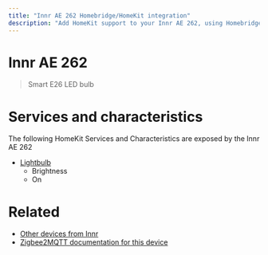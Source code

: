 ```yaml
---
title: "Innr AE 262 Homebridge/HomeKit integration"
description: "Add HomeKit support to your Innr AE 262, using Homebridge, Zigbee2MQTT and homebridge-z2m."
---
```

<!---
This file has been GENERATED using src/docgen/docgen.ts
DO NOT EDIT THIS FILE MANUALLY!
-->
# Innr AE 262
> Smart E26 LED bulb


# Services and characteristics
The following HomeKit Services and Characteristics are exposed by
the Innr AE 262

* [Lightbulb](../../light.md)
  * Brightness
  * On


# Related
* [Other devices from Innr](../index.md#innr)
* [Zigbee2MQTT documentation for this device](https://www.zigbee2mqtt.io/devices/AE_262.html)